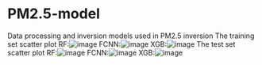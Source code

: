 # PM2.5-model
Data processing and inversion models used in PM2.5 inversion
The training set scatter plot
RF:![image](https://github.com/q944797172/PM2.5-model/assets/43695243/2c456520-126a-4866-bbf6-5e041462839b)
FCNN:![image](https://github.com/q944797172/PM2.5-model/assets/43695243/a5ed38eb-03b9-4e97-9a58-1dfc2d5d58c3)
XGB:![image](https://github.com/q944797172/PM2.5-model/assets/43695243/62a15c21-e8e9-4cd9-84f3-46661935b69d)
The test set scatter plot
RF:![image](https://github.com/q944797172/PM2.5-model/assets/43695243/4f0fd634-da73-43b2-8a3a-00052b1cc967)
FCNN:![image](https://github.com/q944797172/PM2.5-model/assets/43695243/86b2dc14-1521-47d9-b7a8-81f43bfa0aaa)
XGB:![image](https://github.com/q944797172/PM2.5-model/assets/43695243/3f06d8a2-35aa-41e6-886b-6f71835df7f2)




